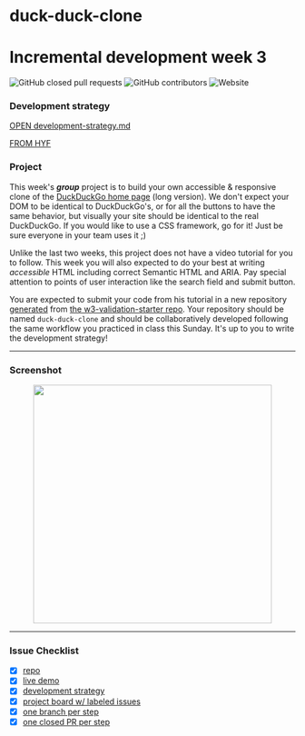 # duck-duck-clone
# Incremental development week 3

![GitHub closed pull requests](https://img.shields.io/github/issues-pr-closed/bermarte/duck-duck-clone) ![GitHub contributors](https://img.shields.io/github/contributors/bermarte/duck-duck-clone) ![Website](https://img.shields.io/website?url=https%3A%2F%2Fbermarte.github.io%2Fduck-duck-clone%2F)
### Development strategy
[OPEN development-strategy.md](development-strategy.md)   


[FROM HYF](https://github.com/HackYourFutureBelgium/incremental-development/blob/master/README.md#week-3)  

### Project

This week's _**group**_ project is to build your own accessible & responsive clone of the [DuckDuckGo home page](https://duckduckgo.com/?va=z&t=hr&atb=v214-1) (long version).  We don't expect your DOM to be identical to DuckDuckGo's, or for all the buttons to have the same behavior, but visually your site should be identical to the real DuckDuckGo.  If you would like to use a CSS framework, go for it! Just be sure everyone in your team uses it ;)

Unlike the last two weeks, this project does not have a video tutorial for you to follow. This week you will also expected to do your best at writing _accessible_ HTML including correct Semantic HTML and ARIA. Pay special attention to points of user interaction like the search field and submit button.

You are expected to submit your code from his tutorial in a new repository [generated](https://github.blog/2019-06-06-generate-new-repositories-with-repository-templates/) from [the w3-validation-starter repo](https://github.com/HackYourFutureBelgium/w3-validation-template).  Your repository should be named `duck-duck-clone` and should be collaboratively developed following the same workflow you practiced in class this Sunday.  It's up to you to write the development strategy!

---

### Screenshot
<p align="center">
<img src="https://github.com/bermarte/duck-duck-clone/blob/master/imgs/DuckDuckGo.png" width="420">
</p>

---

### Issue Checklist

- [x] [repo](https://github.com/bermarte/duck-duck-clone)
- [x] [live demo](https://bermarte.github.io/duck-duck-clone)
- [x] [development strategy](https://github.com/bermarte/duck-duck-clone/blob/master/development-strategy.md)
- [x] [project board w/ labeled issues](https://github.com/bermarte/duck-duck-clone/projects/1)
- [x] [one branch per step](https://github.com/bermarte/duck-duck-clone/branches)
- [x] [one closed PR per step](https://github.com/bermarte/duck-duck-clone/pulls)

[contributors-url]: https://mametur.github.io/restful-pjs/graphs/contributors
